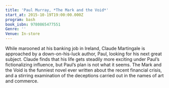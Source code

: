 ```yaml
---
title: 'Paul Murray, *The Mark and the Void*'
start_at: 2015-10-19T19:00:00.000Z
program: bash
book_isbn: 9780865477551
Genre: ''
Venue: In-store
---
```


While marooned at his banking job in Ireland, Claude Martingale is approached by a down-on-his-luck author, Paul, looking for his next great subject. Claude finds that his life gets steadily more exciting under Paul’s fictionalizing influence, but Paul’s plan is not what it seems. The Mark and the Void is the funniest novel ever written about the recent financial crisis, and a stirring examination of the deceptions carried out in the names of art and commerce.
